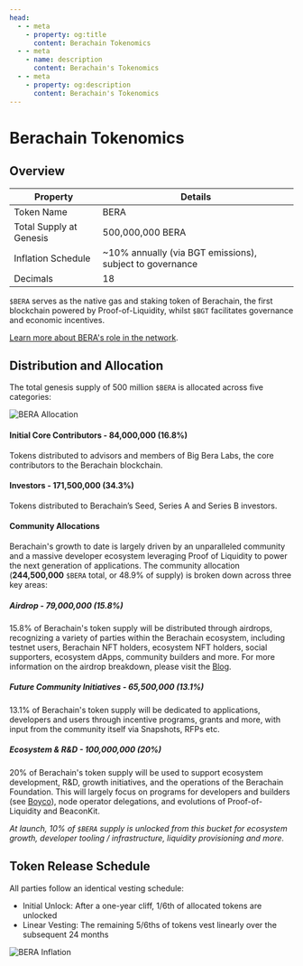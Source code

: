 ```yaml
---
head:
  - - meta
    - property: og:title
      content: Berachain Tokenomics
  - - meta
    - name: description
      content: Berachain's Tokenomics
  - - meta
    - property: og:description
      content: Berachain's Tokenomics
---
```


<script setup>
  import config from '@berachain/config/constants.json';
</script>

# Berachain Tokenomics

## Overview

| Property                | Details                                                  |
| ----------------------- | -------------------------------------------------------- |
| Token Name              | BERA                                                     |
| Total Supply at Genesis | 500,000,000 BERA                                         |
| Inflation Schedule      | ~10% annually (via BGT emissions), subject to governance |
| Decimals                | 18                                                       |

`$BERA` serves as the native gas and staking token of Berachain, the first blockchain powered by Proof-of-Liquidity, whilst `$BGT` facilitates governance and economic incentives.

[Learn more about BERA's role in the network](/learn/pol/tokens/bera).

## Distribution and Allocation

The total genesis supply of 500 million `$BERA` is allocated across five categories:

![BERA Allocation](/assets/bera-allocation.png)

#### Initial Core Contributors - 84,000,000 (16.8%)

Tokens distributed to advisors and members of Big Bera Labs, the core contributors to the Berachain blockchain.

#### Investors - 171,500,000 (34.3%)

Tokens distributed to Berachain’s Seed, Series A and Series B investors.

#### Community Allocations

Berachain's growth to date is largely driven by an unparalleled community and a massive developer ecosystem leveraging Proof of Liquidity to power the next generation of applications. The community allocation (**244,500,000** `$BERA` total, or 48.9% of supply) is broken down across three key areas:

##### Airdrop - 79,000,000 (15.8%)

15.8% of Berachain's token supply will be distributed through airdrops, recognizing a variety of parties within the Berachain ecosystem, including testnet users, Berachain NFT holders, ecosystem NFT holders, social supporters, ecosystem dApps, community builders and more. For more information on the airdrop breakdown, please visit the [Blog](https://blog.berachain.com/blog/berachain-airdrop-update).

##### Future Community Initiatives - 65,500,000 (13.1%)

13.1% of Berachain's token supply will be dedicated to applications, developers and users through incentive programs, grants and more, with input from the community itself via Snapshots, RFPs etc.

##### Ecosystem & R&D - 100,000,000 (20%)

20% of Berachain's token supply will be used to support ecosystem development, R&D, growth initiatives, and the operations of the Berachain Foundation. This will largely focus on programs for developers and builders (see [Boyco](https://boyco.berachain.com/)), node operator delegations, and evolutions of Proof-of-Liquidity and BeaconKit.

_At launch, 10% of `$BERA` supply is unlocked from this bucket for ecosystem growth, developer tooling / infrastructure, liquidity provisioning and more._

## Token Release Schedule

All parties follow an identical vesting schedule:

- Initial Unlock: After a one-year cliff, 1/6th of allocated tokens are unlocked
- Linear Vesting: The remaining 5/6ths of tokens vest linearly over the subsequent 24 months

![BERA Inflation](/assets/bera-inflation.png)
